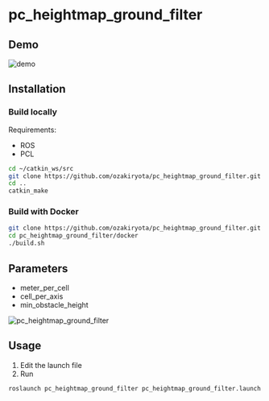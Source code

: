 # pc_heightmap_ground_filter

## Demo
![demo](https://user-images.githubusercontent.com/37431972/158047203-0c343126-d70b-4611-a68d-e1d4658c838d.png)

## Installation 
### Build locally
Requirements:
* ROS
* PCL

```bash
cd ~/catkin_ws/src
git clone https://github.com/ozakiryota/pc_heightmap_ground_filter.git
cd ..
catkin_make
```

### Build with Docker
```bash
git clone https://github.com/ozakiryota/pc_heightmap_ground_filter.git
cd pc_heightmap_ground_filter/docker
./build.sh
```

## Parameters
* meter_per_cell
* cell_per_axis
* min_obstacle_height

![pc_heightmap_ground_filter](https://user-images.githubusercontent.com/37431972/187061247-f0dc1d09-1362-427c-b3b8-1156dc0bb65a.png)

## Usage
1. Edit the launch file
1. Run
```bash
roslaunch pc_heightmap_ground_filter pc_heightmap_ground_filter.launch
```
